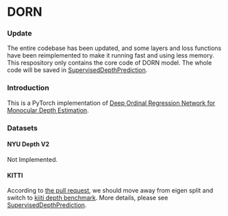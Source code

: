 # DORN
### Update
The entire codebase has been updated, and some layers and loss functions have been reimplemented to make it running fast and using less memory. This respository only contains the core code of DORN model. The whole code will be saved in [SupervisedDepthPrediction](https://github.com/dontLoveBugs/SupervisedDepthPrediction).


### Introduction
This is a PyTorch implementation of [Deep Ordinal Regression Network for Monocular Depth Estimation](http://arxiv.org/abs/1806.02446). 

### Datasets

#### NYU Depth V2
Not Implemented.
 
#### KITTI
According to [the pull request](https://github.com/dontLoveBugs/DORN_pytorch/pull/19), we should move away from eigen split and switch to [kiiti depth benchmark](http://www.cvlibs.net/datasets/kitti/eval_depth.php?benchmark=depth_completion). More details, please see [SupervisedDepthPrediction](https://github.com/dontLoveBugs/SupervisedDepthPrediction).

